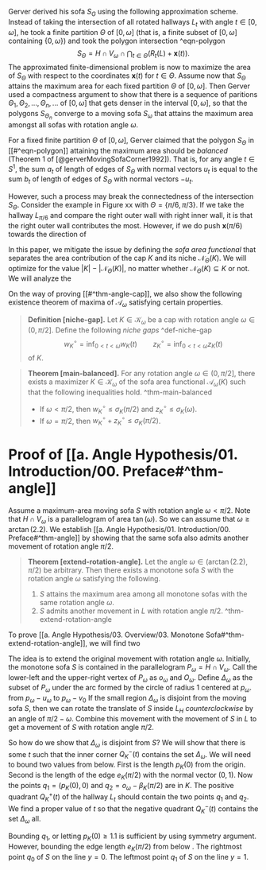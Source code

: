 


Gerver derived his sofa $S_G$ using the following approximation scheme. Instead of taking the intersection of all rotated hallways $L_t$ with angle $t \in [0, \omega]$, he took a finite partition $\Theta$ of $[0, \omega]$ (that is, a finite subset of $[0, \omega]$ containing $\left\{ 0, \omega \right\}$) and took the polygon intersection ^eqn-polygon
$$
S_\Theta = H \cap V_\omega \cap \bigcap_{t \in \Theta} \left( R_t(L) + \mathbf{x}(t) \right) .
$$
The approximated finite-dimensional problem is now to maximize the area of $S_\Theta$ with respect to the coordinates $\mathbf{x}(t)$ for $t \in \Theta$. Assume now that $S_\Theta$ attains the maximum area for each fixed partition $\Theta$ of $[0, \omega]$. Then Gerver used a compactness argument to show that there is a sequence of paritions $\Theta_1, \Theta_2, \dots, \Theta_n, \dots$ of $[0, \omega]$ that gets denser in the interval $[0, \omega]$, so that the polygons $S_{\Theta_n}$ converge to a moving sofa $S_\omega$ that attains the maximum area amongst all sofas with rotation angle $\omega$.

For a fixed finite partition $\Theta$ of $[0, \omega]$, Gerver claimed that the polygon $S_\Theta$ in [[#^eqn-polygon]] attaining the maximum area should be _balanced_ (Theorem 1 of [@gerverMovingSofaCorner1992]). That is, for any angle $t \in S^1$, the sum $a_t$ of length of edges of $S_\Theta$ with normal vectors $u_t$ is equal to the sum $b_t$ of length of edges of $S_\Theta$ with normal vectors $-u_t$. 

However, such a process may break the connectedness of the intersection $S_\Theta$. Consider the example in Figure xx with $\Theta = \left\{ \pi/6, \pi/3 \right\}$. If we take the hallway $L_{\pi/6}$ and compare the right outer wall with right inner wall, it is that the right outer wall contributes the most. However, if we do push $\mathbf{x}(\pi/6)$ towards the direction of 

In this paper, we mitigate the issue by defining the _sofa area functional_ that separates the area contribution of the cap $K$ and its niche $\mathcal{N}_\Theta(K)$. We will optimize for the value $|K| - |\mathcal{N}_\Theta(K)|$, no matter whether $\mathcal{N}_\Theta(K) \subseteq K$ or not. We will analyze the 

On the way of proving [[#^thm-angle-cap]], we also show the following existence theorem of maxima of $\mathcal{A}_\omega$ satisfying certain properties.

> __Definition [niche-gap].__ Let $K \in \mathcal{K}_\omega$ be a cap with rotation angle $\omega \in (0, \pi/2]$. Define the following _niche gaps_ ^def-niche-gap
$$
w_K^\circ = \inf_{0 < t < \omega} w_K(t) \qquad
z_K^\circ = \inf_{0 < t < \omega} z_K(t)
$$
>  of $K$.

> __Theorem [main-balanced].__ For any rotation angle $\omega \in (0, \pi/2]$, there exists a maximizer $K \in \mathcal{K}_\omega$ of the sofa area functional $\mathcal{A}_{\omega}(K)$ such that the following inequalities hold. ^thm-main-balanced
> 
> - If $\omega < \pi/2$, then $w_K^\circ \leq \sigma_K\left( \pi/2 \right)$ and $z_K^\circ \leq \sigma_K\left( \omega \right)$.
> - If $\omega = \pi/2$, then $w_K^{\circ} + z_K^{\circ} \leq \sigma_K(\pi/2)$.


# Proof of [[a. Angle Hypothesis/01. Introduction/00. Preface#^thm-angle]]

Assume a maximum-area moving sofa $S$ with rotation angle $\omega < \pi/2$. Note that $H \cap V_{\omega}$ is a parallelogram of area $\tan(\omega)$. So we can assume that $\omega \geq \arctan(2.2)$. We establish [[a. Angle Hypothesis/01. Introduction/00. Preface#^thm-angle]] by showing that the same sofa also admits another movement of rotation angle $\pi/2$.

> __Theorem [extend-rotation-angle].__ Let the angle $\omega \in (\arctan(2.2), \pi/2)$ be arbitrary. Then there exists a monotone sofa $S$ with the rotation angle $\omega$ satisfying the following.
> 
> 1. $S$ attains the maximum area among all monotone sofas with the same rotation angle $\omega$.
> 2. $S$ admits another movement in $L$ with rotation angle $\pi/2$. ^thm-extend-rotation-angle

To prove [[a. Angle Hypothesis/03. Overview/03. Monotone Sofa#^thm-extend-rotation-angle]], we will find two 

The idea is to extend the original movement with rotation angle $\omega$. Initially, the monotone sofa $S$ is contained in the parallelogram $P_\omega = H \cap V_\omega$. Call the lower-left and the upper-right vertex of $P_\omega$ as $o_\omega$ and $O_\omega$. Define $\Delta_\omega$ as the subset of $P_\omega$ under the arc formed by the circle of radius 1 centered at $p_\omega$. from $p_\omega - u_\omega$ to $p_\omega - v_0$  If the small region $\Delta_\omega$ is disjoint from the moving sofa $S$, then we can rotate the translate of $S$ inside $L_H$ _counterclockwise_ by an angle of $\pi/2 - \omega$. Combine this movement with the movement of $S$ in $L$ to get a movement of $S$ with rotation angle $\pi/2$.

So how do we show that $\Delta_\omega$ is disjoint from $S$? We will show that there is some $t$ such that the inner corner $Q_K^-(t)$ contains the set $\Delta_\omega$. We will need to bound two values from below. First is the length $p_K(0)$ from the origin. Second is the length of the edge $e_K(\pi/2)$ with the normal vector $(0, 1)$. Now the points $q_1 = (p_K(0), 0)$ and $q_2 = o_\omega - \beta_K(\pi/2)$ are in $K$. The positive quadrant $Q_K^+(t)$ of the hallway $L_t$ should contain the two points $q_1$ and $q_2$. We find a proper value of $t$ so that the negative quadrant $Q_K^-(t)$ contains the set $\Delta_\omega$ all.

Bounding $q_1$, or letting $p_K(0) \geq 1.1$ is sufficient by using symmetry argument. However, bounding the edge length $e_K(\pi/2)$ from below . The rightmost point $q_0$ of $S$ on the line $y=0$. The leftmost point $q_1$ of $S$ on the line $y=1$.